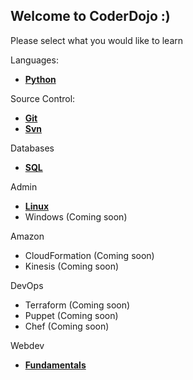 ## Welcome to CoderDojo :)


Please select what you would like to learn

Languages:
* [**Python**](./Python/index.md)

Source Control:
* [**Git**](./Git/index.md)
* [**Svn**](./Svn/index.md)

Databases
* [**SQL**](./SQL/index.md)

Admin
* [**Linux**](./Linux/index.md)
* Windows (Coming soon)

Amazon
* CloudFormation (Coming soon)
* Kinesis (Coming soon)

DevOps
* Terraform (Coming soon)
* Puppet (Coming soon)
* Chef (Coming soon)

Webdev 
* [**Fundamentals**](./Webdev/index.md)